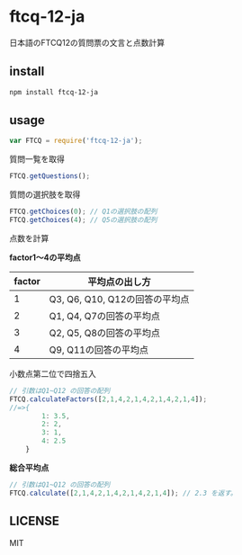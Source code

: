# ftcq-12-ja

日本語のFTCQ12の質問票の文言と点数計算

## install

```sh
npm install ftcq-12-ja
```

## usage

```js
var FTCQ = require('ftcq-12-ja');
```

質問一覧を取得

```js
FTCQ.getQuestions();
```

質問の選択肢を取得

```js
FTCQ.getChoices(0); // Q1の選択肢の配列
FTCQ.getChoices(4); // Q5の選択肢の配列
```

点数を計算

**factor1〜4の平均点**


|factor|平均点の出し方|
|-----------|------------|
|1|Q3, Q6, Q10, Q12の回答の平均点|
|2|Q1, Q4, Q7の回答の平均点|
|3|Q2, Q5, Q8の回答の平均点|
|4|Q9, Q11の回答の平均点|

小数点第二位で四捨五入

```js
// 引数はQ1~Q12 の回答の配列
FTCQ.calculateFactors([2,1,4,2,1,4,2,1,4,2,1,4]);
//=>{
		1: 3.5,
		2: 2,
		3: 1,
		4: 2.5
	}
```



**総合平均点**

```js
// 引数はQ1~Q12 の回答の配列
FTCQ.calculate([2,1,4,2,1,4,2,1,4,2,1,4]); // 2.3 を返す。
```



## LICENSE
MIT

